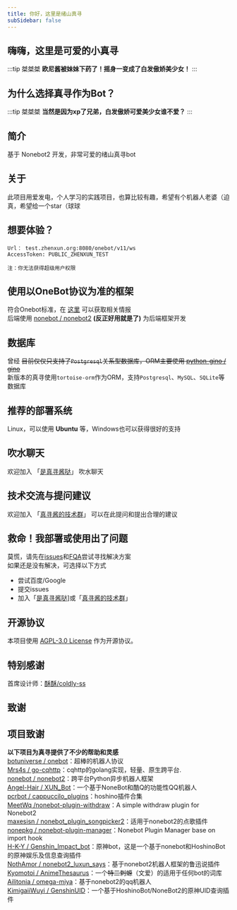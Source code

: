 ```yaml
---
title: 你好，这里是绪山真寻
subSidebar: false
---
```



## 嗨嗨，这里是可爱的小真寻

:::tip 桀桀桀
__欧尼酱被妹妹下药了！摇身一变成了白发傲娇美少女！__
:::

__为什么选择真寻作为Bot？__
---

:::tip 桀桀桀
__当然是因为xp了兄弟，白发傲娇可爱美少女谁不爱？__
:::

__简介__
---

基于 Nonebot2 开发，非常可爱的绪山真寻bot

## 关于

此项目用爱发电，个人学习的实践项目，也算比较有趣，希望有个机器人老婆（迫真，希望给一个star（球球

## 想要体验？

```
Url： test.zhenxun.org:8080/onebot/v11/ws
AccessToken: PUBLIC_ZHENXUN_TEST

注：你无法获得超级用户权限
```

## 使用以OneBot协议为准的框架

符合Onebot标准，在 [这里](./install/qq.md) 可以获取相关情报  
后端使用 [nonebot / nonebot2](https://github.com/nonebot/nonebot2) __(反正好用就是了)__ 为后端框架开发

## 数据库

曾经 ~~目前仅仅只支持了`Postgresql`关系型数据库，ORM主要使用 [python-gino / gino](https://github.com/python-gino/gino)~~  
新版本的真寻使用`tortoise-orm`作为ORM，支持`Postgresql`、`MySQL`、`SQLite`等数据库

## 推荐的部署系统

Linux，可以使用 __Ubuntu__ 等，Windows也可以获得很好的支持

## 吹水聊天

欢迎加入 「[是真寻酱哒](https://jq.qq.com/?_wv=1027&k=u8PgBkMZ)」  吹水聊天

## 技术交流与提问建议

欢迎加入 「[真寻酱的技术群](https://qm.qq.com/q/YYYt5rkMYc)」 可以在此提问和提出合理的建议

## 救命！我部署或使用出了问题

莫慌，请先在[issues](https://github.com/HibiKier/zhenxun_bot/issues)和[FQA](/faq)尝试寻找解决方案  
如果还是没有解决，可选择以下方式  

* 尝试百度/Google
* 提交issues
* 加入「[是真寻酱哒](https://jq.qq.com/?_wv=1027&k=u8PgBkMZ)]或「[真寻酱的技术群](https://qm.qq.com/q/YYYt5rkMYc)」

## __开源协议__

本项目使用 [AGPL-3.0 License](https://github.com/HibiKier/zhenxun_bot/blob/main/LICENSE) 作为开源协议。

## __特别感谢__

首席设计师：[酥酥/coldly-ss](https://github.com/coldly-ss)

## __致谢__

__项目致谢__
---

__以下项目为真寻提供了不少的帮助和灵感__  
[botuniverse / onebot](https://github.com/botuniverse/onebot)：超棒的机器人协议  
[Mrs4s / go-cqhttp](https://github.com/Mrs4s/go-cqhttp)：cqhttp的golang实现，轻量、原生跨平台.  
[nonebot / nonebot2](https://github.com/nonebot/nonebot2)：跨平台Python异步机器人框架  
[Angel-Hair / XUN_Bot](https://github.com/Angel-Hair/XUN_Bot)：一个基于NoneBot和酷Q的功能性QQ机器人  
[pcrbot / cappuccilo_plugins](https://github.com/pcrbot/cappuccilo_plugins)：hoshino插件合集  
[MeetWq /nonebot-plugin-withdraw](https://github.com/MeetWq/nonebot-plugin-withdraw)：A simple withdraw plugin for Nonebot2  
[maxesisn / nonebot_plugin_songpicker2](https://github.com/maxesisn/nonebot_plugin_songpicker2)：适用于nonebot2的点歌插件  
[nonepkg / nonebot-plugin-manager](https://github.com/nonepkg/nonebot-plugin-manager)：Nonebot Plugin Manager base on import hook  
[H-K-Y / Genshin_Impact_bot](https://github.com/H-K-Y/Genshin_Impact_bot)：原神bot，这是一个基于nonebot和HoshinoBot的原神娱乐及信息查询插件  
[NothAmor / nonebot2_luxun_says](https://github.com/NothAmor/nonebot2_luxun_says)：基于nonebot2机器人框架的鲁迅说插件  
[Kyomotoi / AnimeThesaurus](https://github.com/Kyomotoi/AnimeThesaurus)：一个~~特二刺螈~~（文爱）的适用于任何bot的词库  
[Ailitonia / omega-miya](https://github.com/Ailitonia/omega-miya)：基于nonebot2的qq机器人  
[KimigaiiWuyi / GenshinUID]("https://github.com/KimigaiiWuyi/GenshinUID")：一个基于HoshinoBot/NoneBot2的原神UID查询插件

<!-- __发电致谢__
---

<details>

<summary> 感谢投喂 </summary>

|       赞助者 (非常感谢捏)        |      金额    |
|:-----------------|:-----------|
|[shenqi](https://afdian.net/u/fa923a8cfe3d11eba61752540025c377)| ￥12 |
|[A_Kyuu](https://afdian.net/u/b83954fc2c1211eba9eb52540025c377)| ￥200 |
|[疯狂混沌](https://afdian.net/u/789a2f9200cd11edb38352540025c377)| ￥5|
|[Tpoeyopo](https://afdian.net/u/0571b15e7b6411ed885e52540025c377)|￥24|
|[投冥](https://afdian.net/a/144514mm)|￥6|
|[茶喵](https://afdian.net/u/fd22382eac4d11ecbfc652540025c377)|￥6|
|[AemokpaTNR](https://afdian.net/u/1169bb8c8a9611edb0c152540025c377)|￥24|
|[爱发电用户_wrxn](https://afdian.net/u/4aa03d20db4311ecb1e752540025c377)|￥6|
|[qqw](https://afdian.net/u/b71db4e2cc3e11ebb76652540025c377)|￥6|
|[溫一壺月光下酒](https://afdian.net/u/ad667a5c650c11ed89bf52540025c377)|￥6|
|[伝木](https://afdian.net/u/246b80683f9511edba7552540025c377)|￥12|
|[阿奎](https://afdian.net/u/da41f72845d511ed930d52540025c377)|￥112|
|[醉梦尘逸](https://afdian.net/u/bc11d2683cd011ed99b552540025c377)|￥6|
|[Iris](https://afdian.net/a/MikoIris)|￥24|
|[Yui](https://afdian.net/u/c5e6289e5f0a11ea81ef52540025c377)|￥6|
|[Abc](https://afdian.net/u/870dc10a3cd311ed828852540025c377)|￥6|
|[本喵无敌哒](https://afdian.net/u/dffaa9005bc911ebb69b52540025c377)|￥16.04|
|[椎名冬羽](https://afdian.net/u/ca1ebd64395e11ed81b452540025c377)|￥6|
|[kaito](https://afdian.net/u/a055e20a498811eab1f052540025c377)|￥6|
|[墨然](https://afdian.net/u/8aa5874a644d11eb8a6752540025c377)|￥6|
|[爱发电用户_T9e4](https://afdian.net/u/2ad1bb82f3a711eca22852540025c377)|￥12|
|[请问一份爱多少钱](https://afdian.net/u/f57ef6602dbd11ed977f52540025c377)|￥6|
|[咸鱼鱼鱼鱼](https://afdian.net/u/8e39b9a400e011ed9f4a52540025c377)|￥48|
|[Kafka](https://afdian.net/u/41d66798ef6911ecbc5952540025c377)|￥24|
|[笑柒XIAO_Q7](https://afdian.net/u/4696db5c529111ec84ea52540025c377)|￥36|
|[noahzark](https://afdian.net/a/noahzark)|￥24|
|[ze roller](https://afdian.net/u/0e599e96257211ed805152540025c377)|￥6|
|[腊条](https://afdian.net/u/f739c4d69eca11eba94b52540025c377)|￥6|
|[感冒土豆](https://afdian.net/a/kuai364354200)|￥6|
|[爱发电用户_TBsd](https://afdian.net/u/db638b60217911ed9efd52540025c377)|￥24|
|[我只会cvs](https://afdian.net/u/6d31c266214111ed807f52540025c377)|￥15|
|[烟寒若雨](https://afdian.net/u/067bd2161eec11eda62b52540025c377)|￥54|
|[ln](https://afdian.net/u/b51914ba1c6611ed8a4e52540025c377)|￥24|
|[阿咪要女装](https://afdian.net/u/3d8f30581a2911edba6d52540025c377)|￥30|
|[爱发电用户_c58s](https://afdian.net/u/a6ad8dda195e11ed9a4152540025c377)|￥24|
|[爱发电用户_eNr9](https://afdian.net/u/05fdb41c0c9a11ed814952540025c377)|￥6|
|[花漾](https://afdian.net/a/meowo)|￥6|
|[Excalibur](https://afdian.net/u/69b76e9ec77b11ec874f52540025c377)|￥24|
|[爱发电用户_Bc6j](https://afdian.net/u/8546be24f44111eca64052540025c377)|￥6|
|[阿咪和歌歌的老婆](https://afdian.net/u/af63700eeaf411eca4e552540025c377)|￥48|
|[副驾驶啦啦啦](https://afdian.net/u/6f27f372f2a411eca09752540025c377)|￥6|
|[嘿小欧](https://afdian.net/u/daa4bec4f24911ec82e552540025c377)|￥6|
|[回忆的秋千](https://afdian.net/u/e315d9c6f14f11ecbeef52540025c377)|￥24|
|[十年くん](https://github.com/shinianj)|￥96|
|[哇](https://afdian.net/u/9b266244f23911eca19052540025c377)|￥6|
|[yajiwa](https://github.com/yajiwa)|￥262|
|[爆金币](https://afdian.net/u/0d78879ef23711ecb22452540025c377)|￥5.2|

</details> -->
